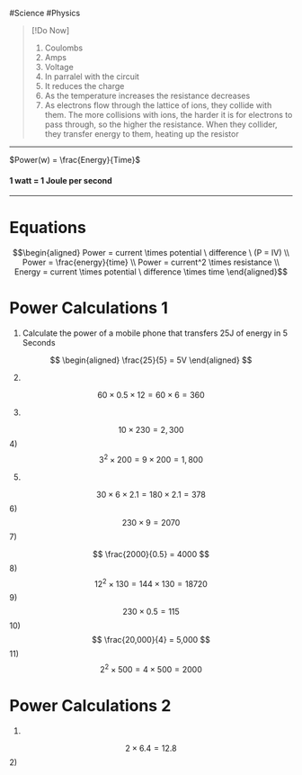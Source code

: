#Science #Physics

>[!Do Now]
>
>1) Coulombs
>2) Amps
>3) Voltage
>4) In parralel with the circuit
>5) It reduces the charge
>6) As the temperature increases the resistance decreases
>7) As electrons flow through the lattice of ions, they collide with them. The more collisions with ions, the harder it is for electrons to pass through, so the higher the resistance. When they collider, they transfer energy to them, heating up the resistor

***

$Power(w) = \frac{Energy}{Time}$

#### 1 watt = 1 Joule per second

***
# Equations
$$\begin{aligned}
Power = current \times potential \ difference \ (P = IV) \\
Power = \frac{energy}{time} \\
Power = current^2 \times resistance \\
Energy = current \times potential \ difference \times time
\end{aligned}$$


# Power Calculations **1**




1) Calculate the power of a mobile phone that transfers 25J of energy in 5 Seconds

$$
\begin{aligned}
\frac{25}{5} = 5V
\end{aligned}
$$

2)

$$
60 \times 0.5 \times 12 = 60 \times 6 = 360
$$

3)
$$
10 \times 230 = 2,300
$$
4)
$$
3^2 \times 200 = 9 \times 200 = 1,800 
$$

5)
$$
30 \times 6 \times 2.1 = 180 \times 2.1 = 378
$$
6)
$$
230 \times 9 = 2070
$$
7)

$$
\frac{2000}{0.5} = 4000
$$
8)
$$
12^2 \times 130 = 144 \times 130 = 18720
$$
9)
$$
230 \times 0.5 = 115
$$
10)
$$
\frac{20,000}{4} = 5,000
$$
11)
$$
2^2 \times 500 = 4 \times 500 = 2000
$$


# Power Calculations **2**

1)
$$
2 \times 6.4 = 12.8
$$
2)